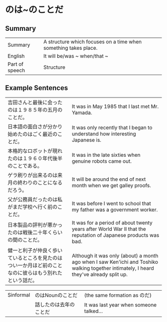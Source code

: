 # のは~のことだ

## Summary

<table><tr>   <td>Summary</td>   <td>A structure which focuses on a time when something takes place.</td></tr><tr>   <td>English</td>   <td>It will be/was ~ when/that ~</td></tr><tr>   <td>Part of speech</td>   <td>Structure</td></tr></table>

## Example Sentences

<table><tr>   <td>吉田さんと最後に会ったのは１９８５年の五月のことだ。</td>   <td>It was in May 1985 that I last met Mr. Yamada.</td></tr><tr>   <td>日本語の面白さが分かり始めたのはごく最近のことだ。</td>   <td>It was only recently that I began to understand how interesting Japanese is.</td></tr><tr>   <td>本格的なロボットが現れたのは１９６０年代後半のことである。</td>   <td>It was in the late sixties when genuine robots came out.</td></tr><tr>   <td>ゲラ刷りが出来るのは来月の終わりのことになるだろう。</td>   <td>It will be around the end of next month when we get galley proofs.</td></tr><tr>   <td>父が公務員だったのは私がまだ学校へ行く前のことだ。</td>   <td>It was before I went to school that my father was a government worker.</td></tr><tr>   <td>日本製品の評判が悪かったのは戦後二十年くらいの間のことだ。</td>   <td>It was for a period of about twenty years after World War II that the reputation of Japanese products was bad.</td></tr><tr>   <td>健一と利子が仲良く歩いているところを見たのはつい一か月ほど前のことなのに彼らはもう別れたという話だ。</td>   <td>Although it was only (about) a month ago when I saw Ken'ichi and Toshiko walking together intimately, I heard they've already split up.</td></tr></table>

<table class="table"><tbody><tr class="tr head"><td class="td"><span class="bold">Sinformal</span></td><td class="td"><span class="concept">のは</span><span>Noun</span><span class="concept">のことだ</span></td><td class="td"><span>(the same formation as のだ)</span> </td></tr><tr class="tr"><td class="td"></td><td class="td"><span>話した</span><span class="concept">のは</span><span>去年</span><span class="concept">のことだ</span></td><td class="td"><span>It was last year when someone talked…</span></td></tr></tbody></table>

